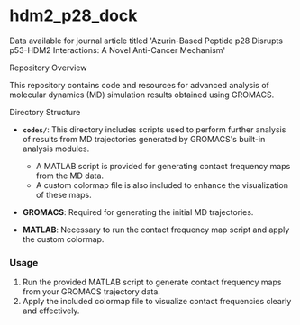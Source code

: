 # hdm2_p28_dock
Data available for journal article titled 'Azurin-Based Peptide p28 Disrupts p53-HDM2 Interactions: A Novel Anti-Cancer Mechanism'


Repository Overview

This repository contains code and resources for advanced analysis of molecular dynamics (MD) simulation results obtained using GROMACS.

Directory Structure

- **`codes/`**: This directory includes scripts used to perform further analysis of results from MD trajectories generated by GROMACS's built-in analysis modules.
  
  - A MATLAB script is provided for generating contact frequency maps from the MD data.
  - A custom colormap file is also included to enhance the visualization of these maps.


- **GROMACS**: Required for generating the initial MD trajectories.
- **MATLAB**: Necessary to run the contact frequency map script and apply the custom colormap.

### Usage

1. Run the provided MATLAB script to generate contact frequency maps from your GROMACS trajectory data.
2. Apply the included colormap file to visualize contact frequencies clearly and effectively.
